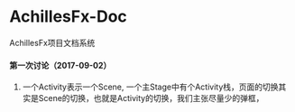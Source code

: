 # AchillesFx-Doc
AchillesFx项目文档系统



#### 第一次讨论（2017-09-02）

1. 一个Activity表示一个Scene, 一个主Stage中有个Activity栈，页面的切换其实是Scene的切换，也就是Activity的切换，我们主张尽量少的弹框，